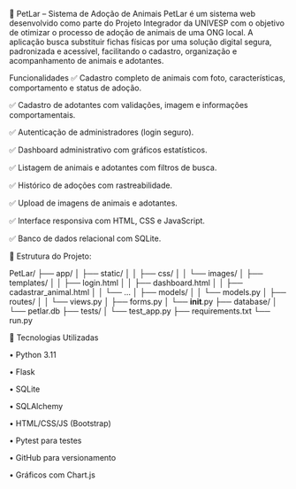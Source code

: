 🐾 PetLar – Sistema de Adoção de Animais
PetLar é um sistema web desenvolvido como parte do Projeto Integrador da UNIVESP com o objetivo de otimizar o processo de adoção de animais de uma ONG local. A aplicação busca substituir fichas físicas por uma solução digital segura, padronizada e acessível, facilitando o cadastro, organização e acompanhamento de animais e adotantes.

 Funcionalidades
✅ Cadastro completo de animais com foto, características, comportamento e status de adoção.

✅ Cadastro de adotantes com validações, imagem e informações comportamentais.

✅ Autenticação de administradores (login seguro).

✅ Dashboard administrativo com gráficos estatísticos.

✅ Listagem de animais e adotantes com filtros de busca.

✅ Histórico de adoções com rastreabilidade.

✅ Upload de imagens de animais e adotantes.

✅ Interface responsiva com HTML, CSS e JavaScript.

✅ Banco de dados relacional com SQLite.

🧱 Estrutura do Projeto:

PetLar/
├── app/
│   ├── static/
│   │   ├── css/
│   │   └── images/
│   ├── templates/
│   │   ├── login.html
│   │   ├── dashboard.html
│   │   ├── cadastrar_animal.html
│   │   └── ...
│   ├── models/
│   │   └── models.py
│   ├── routes/
│   │   └── views.py
│   ├── forms.py
│   └── __init__.py
├── database/
│   └── petlar.db
├── tests/
│   └── test_app.py
├── requirements.txt
└── run.py

🔧 Tecnologias Utilizadas

   • Python 3.11

   • Flask

   • SQLite

   • SQLAlchemy

   • HTML/CSS/JS (Bootstrap)

   • Pytest para testes

   • GitHub para versionamento
   
   • Gráficos com Chart.js

   
